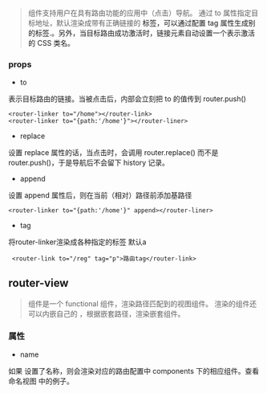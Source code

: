 
## <router-link>

> <router-link> 组件支持用户在具有路由功能的应用中（点击）导航。 通过 to 属性指定目标地址，默认渲染成带有正确链接的 <a> 标签，可以通过配置 tag 属性生成别的标签.。另外，当目标路由成功激活时，链接元素自动设置一个表示激活的 CSS 类名。

### props 


 - to
 
表示目标路由的链接。当被点击后，内部会立刻把 to 的值传到 router.push()

    <router-linker to="/home"></router-link>
    <router-linker to="{path:'/home'}"></router-liner>
    
- replace

 设置 replace 属性的话，当点击时，会调用 router.replace() 而不是 router.push()，于是导航后不会留下 history 记录。

- append

设置 append 属性后，则在当前（相对）路径前添加基路径

    <router-linker to="{path:'/home'}" append></router-liner>
    
- tag

将router-linker渲染成各种指定的标签 默认a

     <router-link to="/reg" tag="p">路由tag</router-link>
     
     
## router-view

> <router-view> 组件是一个 functional 组件，渲染路径匹配到的视图组件。<router-view> 渲染的组件还可以内嵌自己的 <router-view>，根据嵌套路径，渲染嵌套组件。

### 属性


- name

如果 <router-view>设置了名称，则会渲染对应的路由配置中 components 下的相应组件。查看 命名视图 中的例子。